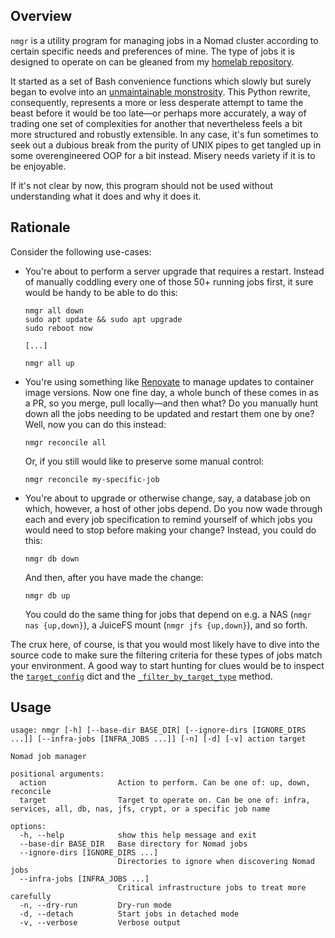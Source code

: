 ## Overview

`nmgr` is a utility program for managing jobs in a Nomad cluster according to certain specific needs and preferences of mine. The type of jobs it is designed to operate on can be gleaned from my [homelab repository](https://github.com/cycneuramus/homelab).

It started as a set of Bash convenience functions which slowly but surely began to evolve into an [unmaintainable monstrosity](https://github.com/cycneuramus/nmgr/blob/bash-legacy/nmgr). This Python rewrite, consequently, represents a more or less desperate attempt to tame the beast before it would be too late—or perhaps more accurately, a way of trading one set of complexities for another that nevertheless feels a bit more structured and robustly extensible. In any case, it's fun sometimes to seek out a dubious break from the purity of UNIX pipes to get tangled up in some overengineered OOP for a bit instead. Misery needs variety if it is to be enjoyable.

If it's not clear by now, this program should not be used without understanding what it does and why it does it.

## Rationale

Consider the following use-cases:

+ You're about to perform a server upgrade that requires a restart. Instead of manually coddling every one of those 50+ running jobs first, it sure would be handy to be able to do this:

    ```
    nmgr all down
    sudo apt update && sudo apt upgrade
    sudo reboot now

    [...]

    nmgr all up
    ```

+ You're using something like [Renovate](https://renovatebot.com) to manage updates to container image versions. Now one fine day, a whole bunch of these comes in as a PR, so you merge, pull locally—and then what? Do you manually hunt down all the jobs needing to be updated and restart them one by one? Well, now you can do this instead:

    `nmgr reconcile all`

    Or, if you still would like to preserve some manual control:

    `nmgr reconcile my-specific-job`

+ You're about to upgrade or otherwise change, say, a database job on which, however, a host of other jobs depend. Do you now wade through each and every job specification to remind yourself of which jobs you would need to stop before making your change? Instead, you could do this:

    `nmgr db down`

    And then, after you have made the change:

    `nmgr db up`

    You could do the same thing for jobs that depend on e.g. a NAS (`nmgr nas {up,down}`), a JuiceFS mount (`nmgr jfs {up,down}`), and so forth.

The crux here, of course, is that you would most likely have to dive into the source code to make sure the filtering criteria for these types of jobs match your environment. A good way to start hunting for clues would be to inspect the [`target_config`](https://github.com/cycneuramus/nmgr/blob/95fb63295ddf088c0564c9e27e83d3c3a0effe84/nmgr#L53-L58) dict and the [`_filter_by_target_type`](https://github.com/cycneuramus/nmgr/blob/fafcf4c441e257853302c3c48a400885860db7b3/nmgr#L137-L169) method.

## Usage

```
usage: nmgr [-h] [--base-dir BASE_DIR] [--ignore-dirs [IGNORE_DIRS ...]] [--infra-jobs [INFRA_JOBS ...]] [-n] [-d] [-v] action target

Nomad job manager

positional arguments:
  action                Action to perform. Can be one of: up, down, reconcile
  target                Target to operate on. Can be one of: infra, services, all, db, nas, jfs, crypt, or a specific job name

options:
  -h, --help            show this help message and exit
  --base-dir BASE_DIR   Base directory for Nomad jobs
  --ignore-dirs [IGNORE_DIRS ...]
                        Directories to ignore when discovering Nomad jobs
  --infra-jobs [INFRA_JOBS ...]
                        Critical infrastructure jobs to treat more carefully
  -n, --dry-run         Dry-run mode
  -d, --detach          Start jobs in detached mode
  -v, --verbose         Verbose output
```
